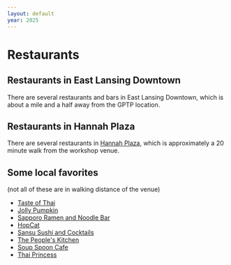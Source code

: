 ```yaml
---
layout: default
year: 2025
---
```


# Restaurants

## Restaurants in East Lansing Downtown

There are several restaurants and bars in East Lansing Downtown, which is about a mile and a half away from the GPTP location.

## Restaurants in Hannah Plaza

There are several restaurants in [Hannah Plaza](https://maps.app.goo.gl/8oUXuGJKJd3eBjgn9), which is approximately a 20 minute walk from the workshop venue.

## Some local favorites

(not all of these are in walking distance of the venue)

- [Taste of Thai](https://maps.app.goo.gl/MJwccq29Z1WYUwv99)
- [Jolly Pumpkin](https://maps.app.goo.gl/LYwDvsnkvoSEzrSb6)
- [Sapporo Ramen and Noodle Bar](https://maps.app.goo.gl/eXaSqwxMsA7MxqLT7)
- [HopCat](https://maps.app.goo.gl/82BmbGiW8HmUAoiT6)
- [Sansu Sushi and Cocktails](https://maps.app.goo.gl/jpjZhppEcaUEFruc9)
- [The People's Kitchen](https://maps.app.goo.gl/rjoiUWcZnV2AztqZ7)
- [Soup Spoon Cafe](https://maps.app.goo.gl/fjJBgSXBgZK2mpU37)
- [Thai Princess](https://maps.app.goo.gl/247DgiacTDhDe2s88)

<!-- TODO: more local recommendations? -->
